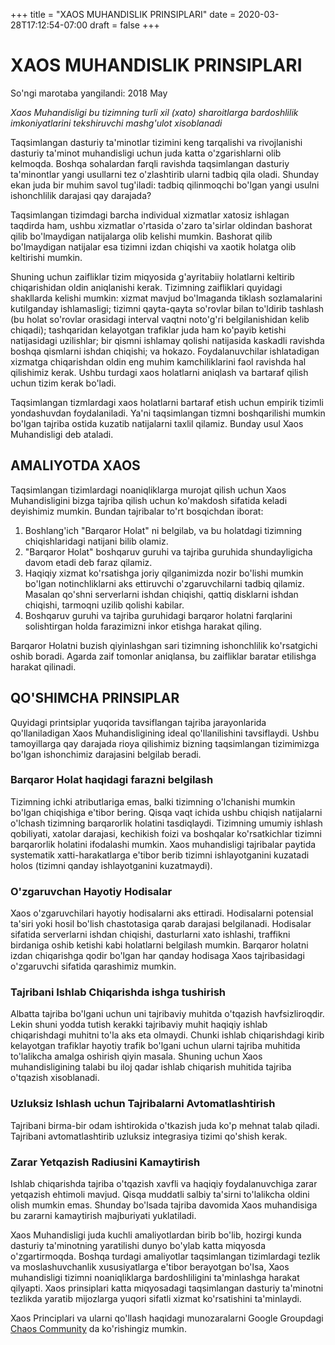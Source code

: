 +++
title = "XAOS MUHANDISLIK PRINSIPLARI"
date = 2020-03-28T17:12:54-07:00
draft = false
+++

# XAOS MUHANDISLIK PRINSIPLARI
So'ngi marotaba yangilandi: 2018 May

*Xaos Muhandisligi bu tizimning turli xil (xato) sharoitlarga bardoshlilik imkoniyatlarini tekshiruvchi mashg'ulot xisoblanadi*

Taqsimlangan dasturiy ta'minotlar tizimini keng tarqalishi va rivojlanishi dasturiy ta'minot muhandisligi uchun juda katta o'zgarishlarni olib kelmoqda. Boshqa sohalardan farqli ravishda taqsimlangan dasturiy ta'minontlar yangi usullarni tez o'zlashtirib ularni tadbiq qila oladi. Shunday ekan juda bir muhim savol tug'iladi: tadbiq qilinmoqchi bo'lgan yangi usulni ishonchlilik darajasi qay darajada?

Taqsimlangan tizimdagi barcha individual xizmatlar xatosiz ishlagan taqdirda ham, ushbu xizmatlar o'rtasida o'zaro ta'sirlar oldindan bashorat qilib bo'lmaydigan natijalarga olib kelishi mumkin. Bashorat qilib bo'lmaydigan natijalar esa tizimni izdan chiqishi va xaotik holatga olib keltirishi mumkin.

Shuning uchun zaifliklar tizim miqyosida g'ayritabiiy holatlarni keltirib chiqarishidan oldin aniqlanishi kerak. Tizimning zaifliklari quyidagi shakllarda kelishi mumkin: xizmat mavjud bo'lmaganda tiklash sozlamalarini kutilganday ishlamasligi; tizimni qayta-qayta so'rovlar bilan to'ldirib tashlash (bu holat so'rovlar orasidagi interval vaqtni noto'g'ri belgilanishidan kelib chiqadi); tashqaridan kelayotgan trafiklar juda ham ko'payib ketishi natijasidagi uzilishlar; bir qismni ishlamay qolishi natijasida kaskadli ravishda boshqa qismlarni ishdan chiqishi; va hokazo. Foydalanuvchilar ishlatadigan xizmatga chiqarishdan oldin eng muhim kamchiliklarini faol ravishda hal qilishimiz kerak. Ushbu turdagi xaos holatlarni aniqlash va bartaraf qilish uchun tizim kerak bo'ladi.

Taqsimlangan tizmlardagi xaos holatlarni bartaraf etish uchun empirik tizimli yondashuvdan foydalaniladi. Ya'ni taqsimlangan tizmni boshqarilishi mumkin bo'lgan tajriba ostida kuzatib natijalarni taxlil qilamiz. Bunday usul Xaos Muhandisligi deb ataladi.

## AMALIYOTDA XAOS

Taqsimlangan tizimlardagi noaniqliklarga murojat qilish uchun Xaos Muhandisligini bizga tajriba qilish uchun ko'makdosh sifatida keladi deyishimiz mumkin. Bundan tajribalar to'rt bosqichdan iborat:

1. Boshlang'ich "Barqaror Holat" ni belgilab, va bu holatdagi tizimning chiqishlaridagi natijani bilib olamiz.
2. "Barqaror Holat" boshqaruv guruhi va tajriba guruhida shundayligicha davom etadi deb faraz qilamiz.
3. Haqiqiy xizmat ko'rsatishga joriy qilganimizda nozir bo'lishi mumkin bo'lgan notinchliklarni aks ettiruvchi o'zgaruvchilarni tadbiq qilamiz. Masalan qo'shni serverlarni ishdan chiqishi, qattiq disklarni ishdan chiqishi, tarmoqni uzilib qolishi kabilar.
4. Boshqaruv guruhi va tajriba guruhidagi barqaror holatni farqlarini solishtirgan holda farazimizni inkor etishga harakat qiling.

Barqaror Holatni buzish qiyinlashgan sari tizimning ishonchlilik ko'rsatgichi oshib boradi. Agarda zaif tomonlar aniqlansa, bu zaifliklar baratar etilishga harakat qilinadi.

## QO'SHIMCHA PRINSIPLAR

Quyidagi printsiplar yuqorida tavsiflangan tajriba jarayonlarida qo'llaniladigan Xaos Muhandisligining ideal qo'llanilishini tavsiflaydi. Ushbu tamoyillarga qay darajada rioya qilishimiz bizning taqsimlangan tizimimizga bo'lgan ishonchimiz darajasini belgilab beradi.

### Barqaror Holat haqidagi farazni belgilash

Tizimning ichki atributlariga emas, balki tizimning o'lchanishi mumkin bo'lgan chiqishiga e'tibor bering. Qisqa vaqt ichida ushbu chiqish natijalarni o'lchash tizimning barqarorlik holatini tasdiqlaydi. Tizimning umumiy ishlash qobiliyati, xatolar darajasi, kechikish foizi va boshqalar ko'rsatkichlar tizimni barqarorlik holatini ifodalashi mumkin. Xaos muhandisligi tajribalar paytida systematik xatti-harakatlarga e'tibor berib tizimni ishlayotganini kuzatadi holos (tizimni qanday ishlayotganini kuzatmaydi).

### O'zgaruvchan Hayotiy Hodisalar

Xaos o'zgaruvchilari hayotiy hodisalarni aks ettiradi. Hodisalarni potensial ta'siri yoki hosil bo'lish chastotasiga qarab darajasi belgilanadi. Hodisalar sifatida serverlarni ishdan chiqishi, dasturlarni xato ishlashi, traffikni birdaniga oshib ketishi kabi holatlarni belgilash mumkin. Barqaror holatni izdan chiqarishga qodir bo'lgan har qanday hodisaga Xaos tajribasidagi o'zgaruvchi sifatida qarashimiz mumkin.

### Tajribani Ishlab Chiqarishda ishga tushirish

Albatta tajriba bo'lgani uchun uni tajribaviy muhitda o'tqazish havfsizliroqdir. Lekin shuni yodda tutish kerakki tajribaviy muhit haqiqiy ishlab chiqarishdagi muhitni to'la aks eta olmaydi. Chunki ishlab chiqarishdagi kirib kelayotgan trafiklar hayotiy trafik bo'lgani uchun ularni tajriba muhitida to'lalikcha amalga oshirish qiyin masala. Shuning uchun Xaos muhandisligining talabi bu iloj qadar ishlab chiqarish muhitida tajriba o'tqazish xisoblanadi.


### Uzluksiz Ishlash uchun Tajribalarni Avtomatlashtirish

Tajribani birma-bir odam ishtirokida o'tkazish juda ko'p mehnat talab qiladi. Tajribani avtomatlashtirib uzluksiz integrasiya tizimi qo'shish kerak.


### Zarar Yetqazish Radiusini Kamaytirish

Ishlab chiqarishda tajriba o'tqazish xavfli va haqiqiy foydalanuvchiga zarar yetqazish ehtimoli mavjud. Qisqa muddatli salbiy ta'sirni to'lalikcha oldini olish mumkin emas. Shunday bo'lsada tajriba davomida Xaos muhandisiga bu zararni kamaytirish majburiyati yuklatiladi.


Xaos Muhandisligi juda kuchli amaliyotlardan birib bo'lib, hozirgi kunda dasturiy ta'minotning yaratilishi dunyo bo'ylab katta miqyosda o'zgartirmoqda. Boshqa turdagi amaliyotlar taqsimlangan tizimlardagi tezlik va moslashuvchanlik xususiyatlarga e'tibor berayotgan bo'lsa, Xaos muhandisligi tizimni noaniqliklarga bardoshliligini ta'minlashga harakat qilyapti. Xaos prinsiplari katta miqyosadagi taqsimlangan dasturiy ta'minotni tezlikda yaratib mijozlarga yuqori sifatli xizmat ko'rsatishini ta'minlaydi.

Xaos Principlari va ularni qo'llash haqidagi munozaralarni Google Groupdagi [Chaos Community](https://groups.google.com/forum/#!forum/chaos-community) da ko'rishingiz mumkin.


